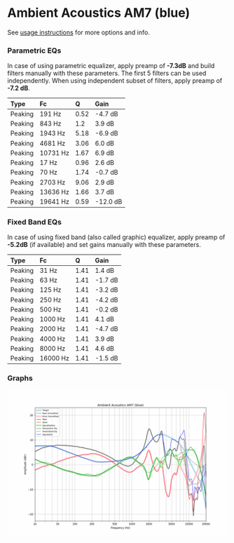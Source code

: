 # Ambient Acoustics AM7 (blue)
See [usage instructions](https://github.com/jaakkopasanen/AutoEq#usage) for more options and info.

### Parametric EQs
In case of using parametric equalizer, apply preamp of **-7.3dB** and build filters manually
with these parameters. The first 5 filters can be used independently.
When using independent subset of filters, apply preamp of **-7.2 dB**.

| Type    | Fc       |    Q | Gain     |
|:--------|:---------|:-----|:---------|
| Peaking | 191 Hz   | 0.52 | -4.7 dB  |
| Peaking | 843 Hz   | 1.2  | 3.9 dB   |
| Peaking | 1943 Hz  | 5.18 | -6.9 dB  |
| Peaking | 4681 Hz  | 3.06 | 6.0 dB   |
| Peaking | 10731 Hz | 1.67 | 6.9 dB   |
| Peaking | 17 Hz    | 0.96 | 2.6 dB   |
| Peaking | 70 Hz    | 1.74 | -0.7 dB  |
| Peaking | 2703 Hz  | 9.06 | 2.9 dB   |
| Peaking | 13636 Hz | 1.66 | 3.7 dB   |
| Peaking | 19641 Hz | 0.59 | -12.0 dB |

### Fixed Band EQs
In case of using fixed band (also called graphic) equalizer, apply preamp of **-5.2dB**
(if available) and set gains manually with these parameters.

| Type    | Fc       |    Q | Gain    |
|:--------|:---------|:-----|:--------|
| Peaking | 31 Hz    | 1.41 | 1.4 dB  |
| Peaking | 63 Hz    | 1.41 | -1.7 dB |
| Peaking | 125 Hz   | 1.41 | -3.2 dB |
| Peaking | 250 Hz   | 1.41 | -4.2 dB |
| Peaking | 500 Hz   | 1.41 | -0.2 dB |
| Peaking | 1000 Hz  | 1.41 | 4.1 dB  |
| Peaking | 2000 Hz  | 1.41 | -4.7 dB |
| Peaking | 4000 Hz  | 1.41 | 3.9 dB  |
| Peaking | 8000 Hz  | 1.41 | 4.6 dB  |
| Peaking | 16000 Hz | 1.41 | -1.5 dB |

### Graphs
![](./Ambient%20Acoustics%20AM7%20(blue).png)